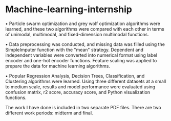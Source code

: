# Machine-learning-internship

•	Particle swarm optimization and grey wolf optimization algorithms were learned, and these two algorithms were compared with each other in terms of unimodal, multimodal, and fixed-dimension multimodal functions.

•	Data preprocessing was conducted, and missing data was filled using the SimpleImputer function with the "mean" strategy. Dependent and independent variables were converted into numerical format using label encoder and one-hot encoder functions. Feature scaling was applied to prepare the data for machine learning algorithms.

•	Popular Regression Analysis, Decision Trees, Classification, and Clustering algorithms were learned. Using three different datasets at a small to medium scale, results and model performance were evaluated using confusion matrix, r2 score, accuracy score, and Python visualization functions.


The work I have done is included in two separate PDF files. There are two different work periods: midterm and final.
